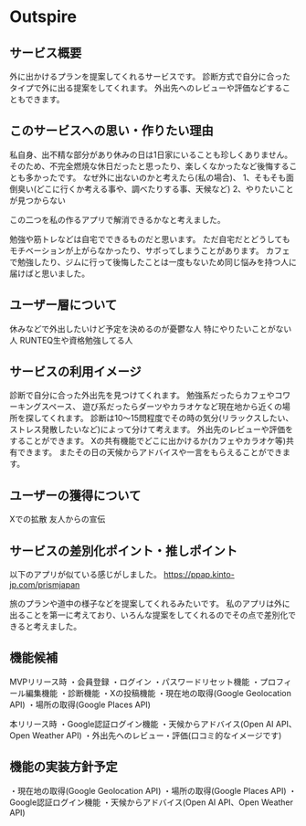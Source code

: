 # Outspire


## サービス概要
外に出かけるプランを提案してくれるサービスです。
診断方式で自分に合ったタイプで外に出る提案をしてくれます。
外出先へのレビューや評価などすることもできます。

## このサービスへの思い・作りたい理由
私自身、出不精な部分があり休みの日は1日家にいることも珍しくありません。
そのため、不完全燃焼な休日だったと思ったり、楽しくなかったなど後悔することも多かったです。
なぜ外に出ないのかと考えたら(私の場合)、
1、そもそも面倒臭い(どこに行くか考える事や、調べたりする事、天候など)
2、やりたいことが見つからない

この二つを私の作るアプリで解消できるかなと考えました。

勉強や筋トレなどは自宅でできるものだと思います。
ただ自宅だとどうしてもモチベーションが上がらなかったり、サボってしまうことがあります。
カフェで勉強したり、ジムに行って後悔したことは一度もないため同じ悩みを持つ人に届けばと思いました。

## ユーザー層について
休みなどで外出したいけど予定を決めるのが憂鬱な人
特にやりたいことがない人
RUNTEQ生や資格勉強してる人

## サービスの利用イメージ
診断で自分に合った外出先を見つけてくれます。
勉強系だったらカフェやコワーキングスペース、
遊び系だったらダーツやカラオケなど現在地から近くの場所を探してくれます。
診断は10〜15問程度でその時の気分(リラックスしたい、ストレス発散したいなど)によって分けて考えます。
外出先のレビューや評価をすることができます。
Xの共有機能でどこに出かけるか(カフェやカラオケ等)共有できます。
またその日の天候からアドバイスや一言をもらえることができます。

## ユーザーの獲得について
Xでの拡散
友人からの宣伝

## サービスの差別化ポイント・推しポイント
以下のアプリが似ている感じがしました。
https://ppap.kinto-jp.com/prismjapan

旅のプランや道中の様子などを提案してくれるみたいです。
私のアプリは外に出ることを第一に考えており、いろんな提案をしてくれるのでその点で差別化できると考えました。

## 機能候補
MVPリリース時
・会員登録
・ログイン
・パスワードリセット機能
・プロフィール編集機能
・診断機能
・Xの投稿機能
・現在地の取得(Google Geolocation API)
・場所の取得(Google Places API)

本リリース時
・Google認証ログイン機能
・天候からアドバイス(Open AI API、Open Weather API)
・外出先へのレビュー・評価(口コミ的なイメージです)

## 機能の実装方針予定
・現在地の取得(Google Geolocation API)
・場所の取得(Google Places API)
・Google認証ログイン機能
・天候からアドバイス(Open AI API、Open Weather API)